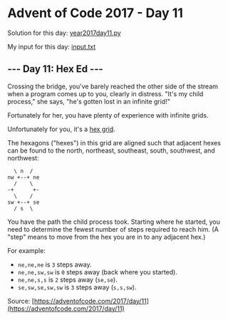 # Advent of Code 2017 - Day 11

Solution for this day: [year2017day11.py](year2017day11.py)

My input for this day: [input.txt](input.txt)

## \--- Day 11: Hex Ed ---

Crossing the bridge, you've barely reached the other side of the stream when a
program comes up to you, clearly in distress. "It's my child process," she
says, "he's gotten lost in an infinite grid!"

Fortunately for her, you have plenty of experience with infinite grids.

Unfortunately for you, it's a [hex
grid](https://en.wikipedia.org/wiki/Hexagonal_tiling).

The hexagons ("hexes") in this grid are aligned such that adjacent hexes can
be found to the north, northeast, southeast, south, southwest, and northwest:

    
    
      \ n  /
    nw +--+ ne
      /    \
    -+      +-
      \    /
    sw +--+ se
      / s  \
    

You have the path the child process took. Starting where he started, you need
to determine the fewest number of steps required to reach him. (A "step" means
to move from the hex you are in to any adjacent hex.)

For example:

  * `ne,ne,ne` is `3` steps away.
  * `ne,ne,sw,sw` is `0` steps away (back where you started).
  * `ne,ne,s,s` is `2` steps away (`se,se`).
  * `se,sw,se,sw,sw` is `3` steps away (`s,s,sw`).



Source: [https://adventofcode.com/2017/day/11](https://adventofcode.com/2017/day/11)
